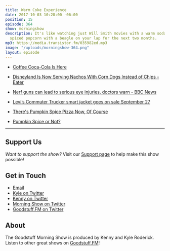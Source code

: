 ```yaml
---
title: Warm Coke Experience
date: 2017-10-03 10:28:00 -06:00
position: 15
episode: 364
show: morningshow
description: It's like watching just Will Smith movies with a warm soda and pumpkin
  spiced popcorn with a beagle on your lap for the next two months.
mp3: https://media.transistor.fm/035982ed.mp3
image: "/uploads/morningshow-364.png"
layout: episode
---
```


* [Coffee Coca-Cola Is Here](http://www.extracrispy.com/drinks/3967/coffee-coca-cola?xid=extracrispy_newsletter&utm_source=extracrispy.com&utm_medium=email&utm_campaign=freshsqueezed&utm_content=20170915)

* [Disneyland Is Now Serving Nachos With Corn Dogs Instead of Chips - Eater](https://www.eater.com/2017/9/15/16313786/disneyland-corn-dog-nachos-prince-george-lentils)

* [Nerf guns can lead to serious eye injuries, doctors warn - BBC News](http://www.bbc.com/news/health-41307816)

* [Levi’s Commuter Trucker smart jacket goes on sale September 27](http://androidandme.com/2017/09/news/levis-commuter-trucker-smart-jacket-goes-on-sale-september-27/)

* [There's Pumpkin Spice Pizza Now, Of Course](http://www.extracrispy.com/food/4010/pumpkin-spice-pizza?xid=extracrispy_newsletter&utm_source=extracrispy.com&utm_medium=email&utm_campaign=freshsqueezed&utm_content=20170922)

* [Pumpkin Spice or Not?](https://docs.google.com/forms/d/e/1FAIpQLSefHArwI7ABKro1CMmsQtFFXg5-m-sV-0pRJEGUMBu7SWmqCQ/viewform)

---

## Support Us
*Want to support the show?* Visit our [Support page](https://goodstuff.fm/support) to help make this show possible!

## Get in Touch
* [Email](mailto:kyle@goodstuff.fm)
* [Kyle on Twitter](http://twitter.com/dogburps)
* [Kenny on Twitter](http://twitter.com/pizzarobotics)
* [Morning Show on Twitter](http://twitter.com/morningshowam)
* [Goodstuff.FM on Twitter](http://twitter.com/goodstufffm)

## About
The Goodstuff Morning Show is produced by Kenny and Kyle Roderick. Listen to other great shows on [Goodstuff.FM](http://goodstuff.fm/shows)!
